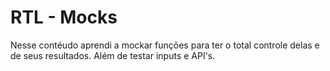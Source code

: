 # RTL - Mocks

Nesse contéudo aprendi a mockar funções para ter o total controle delas e de seus resultados. Além de testar inputs e API's.